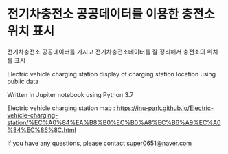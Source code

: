# 전기차충전소 공공데이터를 이용한 충전소 위치 표시 

전기차충전소 공공데이터를 가지고 전기차충전소데이터를 잘 정리해서 충전소의 위치를 표시



Electric vehicle charging station display of charging station location using public data

Written in Jupiter notebook using Python 3.7

Electric vehicle charging station map : https://inu-park.github.io/Electric-vehicle-charging-station/%EC%A0%84%EA%B8%B0%EC%B0%A8%EC%B6%A9%EC%A0%84%EC%86%8C.html

If you have any questions, please contact super0651@naver.com
